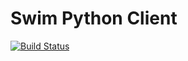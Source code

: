 # Swim Python Client
[![Build Status](https://travis-ci.com/DobromirM/swim-system-python.svg?token=qE25UxFHBoKkK362pme4&branch=master)](https://travis-ci.com/DobromirM/swim-system-python)